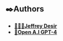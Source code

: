 <h2>✒️Authors</h2>

* [**👩🏿‍💻Jeffrey Desir**](https://desirable.solutions/team/jeffrey)
* [**🤖Open A.I GPT-4**](https://chat.openai.com)